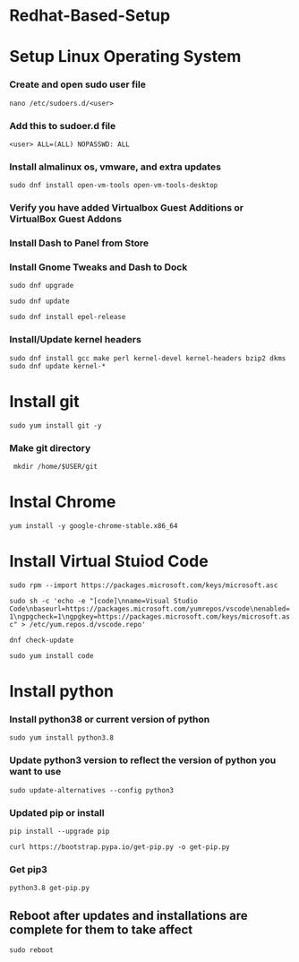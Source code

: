 # Redhat-Based-Setup

# Setup Linux Operating System
### Create and open sudo user file
```nano /etc/sudoers.d/<user>```
### Add this to sudoer.d file
```<user> ALL=(ALL) NOPASSWD: ALL```

### Install almalinux os, vmware, and extra updates
```sudo dnf install open-vm-tools open-vm-tools-desktop```

### Verify you have added Virtualbox Guest Additions or VirtualBox Guest Addons

### Install Dash to Panel from Store
### Install Gnome Tweaks and Dash to Dock
```sudo dnf upgrade```

```sudo dnf update```

```sudo dnf install epel-release```


### Install/Update kernel headers
```sudo dnf install gcc make perl kernel-devel kernel-headers bzip2 dkms```
```sudo dnf update kernel-*```

# Install git 
```sudo yum install git -y```
### Make git directory
``` mkdir /home/$USER/git```

# Instal Chrome
```yum install -y google-chrome-stable.x86_64```

# Install Virtual Stuiod Code
```sudo rpm --import https://packages.microsoft.com/keys/microsoft.asc```

```sudo sh -c 'echo -e "[code]\nname=Visual Studio Code\nbaseurl=https://packages.microsoft.com/yumrepos/vscode\nenabled=1\ngpgcheck=1\ngpgkey=https://packages.microsoft.com/keys/microsoft.asc" > /etc/yum.repos.d/vscode.repo'```

```dnf check-update```

```sudo yum install code```

# Install python 
### Install python38 or current version of python
```sudo yum install python3.8```
### Update python3 version to reflect the version of python you want to use
```sudo update-alternatives --config python3```
### Updated pip or install
```pip install --upgrade pip```

```curl https://bootstrap.pypa.io/get-pip.py -o get-pip.py```

### Get pip3
```python3.8 get-pip.py```

## Reboot after updates and installations are complete for them to take affect
```sudo reboot```